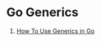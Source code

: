 # Go Generics

1. [How To Use Generics in Go](https://www.digitalocean.com/community/tutorials/how-to-use-generics-in-go)
